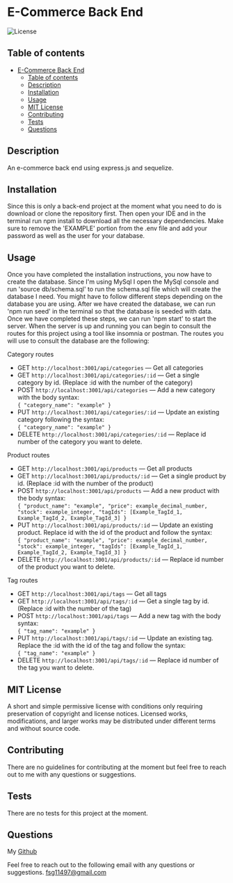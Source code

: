 # E-Commerce Back End

![License](https://img.shields.io/badge/license-mit-GREEN.svg)

## Table of contents

- [E-Commerce Back End](#e-commerce-back-end)
  - [Table of contents](#table-of-contents)
  - [Description](#description)
  - [Installation](#installation)
  - [Usage](#usage)
  - [MIT License](#mit-license)
  - [Contributing](#contributing)
  - [Tests](#tests)
  - [Questions](#questions)

## Description

An e-commerce back end using express.js and sequelize.

## Installation

Since this is only a back-end project at the moment what you need to do is download or clone the repository first. Then open your IDE and in the terminal run npm install to download all the necessary dependencies. Make sure to remove the 'EXAMPLE' portion from the .env file and add your password as well as the user for your database.

## Usage

Once you have completed the installation instructions, you now have to create the database. Since I'm using MySql I open the MySql console and run 'source db/schema.sql' to run the schema.sql file which will create the database I need. You might have to follow different steps depending on the database you are using. After we have created the database, we can run 'npm run seed' in the terminal so that the database is seeded with data. Once we have completed these steps, we can run 'npm start' to start the server. When the server is up and running you can begin to consult the routes for this project using a tool like insomnia or postman. The routes you will use to consult the database are the following:

Category routes

- GET `http://localhost:3001/api/categories` &mdash; Get all categories
- GET `http://localhost:3001/api/categories/:id` &mdash; Get a single category by id. (Replace :id with the number of the category)
- POST `http://localhost:3001/api/categories` &mdash; Add a new category with the body syntax: <br>`{
	 "category_name": "example"
}`
- PUT `http://localhost:3001/api/categories/:id` &mdash; Update an existing category following the syntax: <br>`{
	"category_name": "example"
}`
- DELETE `http://localhost:3001/api/categories/:id` &mdash; Replace id number of the category you want to delete.

Product routes

- GET `http://localhost:3001/api/products` &mdash; Get all products
- GET `http://localhost:3001/api/products/:id` &mdash; Get a single product by id. (Replace :id with the number of the product)
- POST `http://localhost:3001/api/products` &mdash; Add a new product with the body syntax: <br>`{
  "product_name": "example",
  "price": example_decimal_number,
  "stock": example_integer,
  "tagIds": [Example_TagId_1, Example_TagId_2, Example_TagId_3]
}`
- PUT `http://localhost:3001/api/products/:id` &mdash; Update an existing product. Replace id with the id of the product and follow the syntax: <br>`{
  "product_name": "example",
  "price": example_decimal_number,
  "stock": example_integer,
  "tagIds": [Example_TagId_1, Example_TagId_2, Example_TagId_3]
}`
- DELETE `http://localhost:3001/api/products/:id` &mdash; Replace id number of the product you want to delete.

Tag routes

- GET `http://localhost:3001/api/tags` &mdash; Get all tags
- GET `http://localhost:3001/api/tags/:id` &mdash; Get a single tag by id. (Replace :id with the number of the tag)
- POST `http://localhost:3001/api/tags` &mdash; Add a new tag with the body syntax: <br>`{
	 "tag_name": "example"
}`
- PUT `http://localhost:3001/api/tags/:id` &mdash; Update an existing tag. Replace the :id with the id of the tag and follow the syntax: <br>`{
	 "tag_name": "example"
}`
- DELETE `http://localhost:3001/api/tags/:id` &mdash; Replace id number of the tag you want to delete.

## MIT License

A short and simple permissive license with conditions only requiring preservation of copyright and license notices. Licensed works, modifications, and larger works may be distributed under different terms and without source code.

## Contributing

There are no guidelines for contributing at the moment but feel free to reach out to me with any questions or suggestions.

## Tests

There are no tests for this project at the moment.

## Questions

My [Github](#https://github.com/Fer-117)

Feel free to reach out to the following email with any questions or suggestions.
fsg11497@gmail.com
